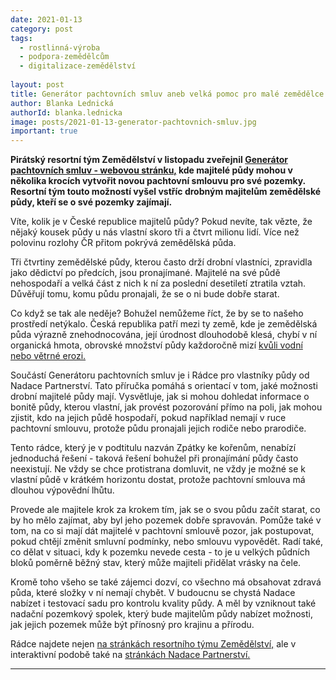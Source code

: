 ```yaml
---
date: 2021-01-13
category: post
tags:
  - rostlinná-výroba
  - podpora-zemědělcům
  - digitalizace-zemědělství
  
layout: post
title: Generátor pachtovních smluv aneb velká pomoc pro malé zemědělce
author: Blanka Lednická
authorId: blanka.lednicka
image: posts/2021-01-13-generator-pachtovnich-smluv.jpg
important: true
---
```


 **Pirátský resortní tým Zemědělství v listopadu zveřejnil [Generátor pachtovních smluv - webovou stránku,](https://zemedelstvi.pirati.cz/pachty/) kde majitelé půdy mohou v několika krocích vytvořit novou pachtovní smlouvu pro své pozemky. Resortní tým touto možností vyšel vstříc drobným majitelům zemědělské půdy, kteří se o své pozemky zajímají.**

Víte, kolik je v České republice majitelů půdy? Pokud nevíte, tak vězte, že nějaký kousek půdy u nás vlastní skoro tři a čtvrt milionu lidí. Více než polovinu rozlohy ČR přitom pokrývá zemědělská půda. 

Tři čtvrtiny zemědělské půdy, kterou často drží drobní vlastníci, zpravidla jako dědictví po předcích, jsou pronajímané. Majitelé na své půdě nehospodaří a velká část z nich k ní za poslední desetiletí ztratila vztah. Důvěřují tomu, komu půdu pronajali, že se o ni bude dobře starat. 

Co když se tak ale neděje? Bohužel nemůžeme říct, že by se to našeho prostředí netýkalo. Česká republika patří mezi ty země, kde je zemědělská půda výrazně znehodnocována, její úrodnost dlouhodobě klesá, chybí v ní organická hmota, obrovské množství půdy každoročně mizí [kvůli vodní nebo větrné erozi.](https://vysocina.pirati.cz/tiskove-zpravy/motivujme-zemedelce/)

Součástí Generátoru pachtovních smluv je i Rádce pro vlastníky půdy od Nadace Partnerství. Tato příručka pomáhá s orientací v tom, jaké možnosti drobní majitelé půdy mají. Vysvětluje, jak si mohou dohledat informace o bonitě půdy, kterou vlastní, jak provést pozorování přímo na poli, jak mohou zjistit, kdo na jejich půdě hospodaří, pokud například nemají v ruce pachtovní smlouvu, protože půdu pronajali jejich rodiče nebo prarodiče.

Tento rádce, který je v podtitulu nazván Zpátky ke kořenům, nenabízí jednoduchá řešení - taková řešení bohužel při pronajímání půdy často neexistují. Ne vždy se chce protistrana domluvit, ne vždy je možné se k vlastní půdě v krátkém horizontu dostat, protože pachtovní smlouva má dlouhou výpovědní lhůtu. 

Provede ale majitele krok za krokem tím, jak se o svou půdu začít starat, co by ho mělo zajímat, aby byl jeho pozemek dobře spravován. Pomůže také v tom, na co si mají dát majitelé v pachtovní smlouvě pozor, jak postupovat, pokud chtějí změnit smluvní podmínky, nebo smlouvu vypovědět. Radí také, co dělat v situaci, kdy k pozemku nevede cesta - to je u velkých půdních bloků poměrně běžný stav, který může majiteli přidělat vrásky na čele.

Kromě toho všeho se také zájemci dozví, co všechno má obsahovat zdravá půda, které složky v ní nemají chybět. V budoucnu se chystá Nadace nabízet i testovací sadu pro kontrolu kvality půdy. A měl by vzniknout také nadační pozemkový spolek, který bude majitelům půdy nabízet možnosti, jak jejich pozemek může být přínosný pro krajinu a přírodu. 

Rádce najdete nejen [na stránkách resortního týmu Zemědělství,](https://zemedelstvi.pirati.cz/assets/doc/Pachty_Radce_vlastnika.pdf) ale v interaktivní podobě také na [stránkách Nadace Partnerství.](https://www.nadacepartnerstvi.cz/Radce-pro-vlastniky-pudy)

---
